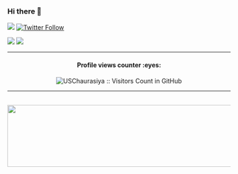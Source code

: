 ### Hi there 👋

<!--
**USChaurasiya/USChaurasiya** is a ✨ _special_ ✨ repository because its `README.md` (this file) appears on your GitHub profile.

Here are some ideas to get you started:

- 🔭 I’m currently working on ...
- 🌱 I’m currently learning ...
- 👯 I’m looking to collaborate on ...
- 🤔 I’m looking for help with ...
- 💬 Ask me about ...
- 📫 How to reach me: ...
- 😄 Pronouns: ...
- ⚡ Fun fact: ...
-->

<p>
  <a href='https://www.linkedin.com/in/umashankar-chaurasiya-a431595a' target='_blank'><img src='https://img.shields.io/badge/LinkedIn-0077B5?style=for-the-badge&logo=linkedin&logoColor=white'/></a>
  <a href='https://twitter.com/Uma_94' target='_blank'><img alt="Twitter Follow" src="https://img.shields.io/twitter/follow/Uma_94?color=%231c9cea&label=FOLLOW%20ME&logo=twitter&logoColor=%23fff&style=for-the-badge"></a>
</p>

<p/>
  <img src='https://github-profile-summary-cards.vercel.app/api/cards/stats?username=USChaurasiya&theme=github_dark' />
  <img src="https://github-readme-stats.vercel.app/api/top-langs/?username=USChaurasiya&langs_count=8&hide=python&layout=compact&theme=dark" />
</p>


<hr>
<h4 align="center">Profile views counter :eyes:</h4>
<p align="center"><img src="https://profile-counter.glitch.me/{USChaurasiya}/count.svg" alt="USChaurasiya :: Visitors Count in GitHub" /></p>
<hr>

<div align="center">
	<br>
	<a href="https://raw.githubusercontent.com/USChaurasiya/USChaurasiya/main/follower.svg">
		<img src="follower.svg" width="800" height="140">
	</a>
</div>
